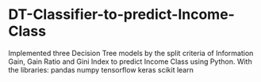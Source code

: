 # DT-Classifier-to-predict-Income-Class
Implemented three Decision Tree models by the split criteria of Information Gain, Gain Ratio and Gini Index to predict Income Class using Python.
With the libraries:
pandas
numpy
tensorflow
keras
scikit learn
